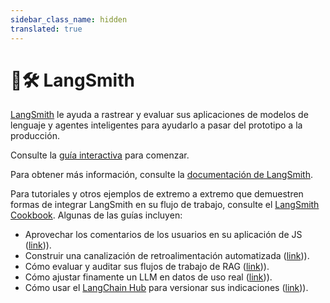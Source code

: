 ```yaml
---
sidebar_class_name: hidden
translated: true
---
```


# 🦜🛠️ LangSmith

[LangSmith](https://smith.langchain.com) le ayuda a rastrear y evaluar sus aplicaciones de modelos de lenguaje y agentes inteligentes para ayudarlo a pasar del prototipo a la producción.

Consulte la [guía interactiva](/docs/langsmith/walkthrough) para comenzar.

Para obtener más información, consulte la [documentación de LangSmith](https://docs.smith.langchain.com/).

Para tutoriales y otros ejemplos de extremo a extremo que demuestren formas de integrar LangSmith en su flujo de trabajo, consulte el [LangSmith Cookbook](https://github.com/langchain-ai/langsmith-cookbook). Algunas de las guías incluyen:

- Aprovechar los comentarios de los usuarios en su aplicación de JS ([link](https://github.com/langchain-ai/langsmith-cookbook/blob/main/feedback-examples/nextjs/README.md))).
- Construir una canalización de retroalimentación automatizada ([link](https://github.com/langchain-ai/langsmith-cookbook/blob/main/feedback-examples/algorithmic-feedback/algorithmic_feedback.ipynb))).
- Cómo evaluar y auditar sus flujos de trabajo de RAG ([link](https://github.com/langchain-ai/langsmith-cookbook/tree/main/testing-examples/qa-correctness))).
- Cómo ajustar finamente un LLM en datos de uso real ([link](https://github.com/langchain-ai/langsmith-cookbook/blob/main/fine-tuning-examples/export-to-openai/fine-tuning-on-chat-runs.ipynb))).
- Cómo usar el [LangChain Hub](https://smith.langchain.com/hub) para versionar sus indicaciones ([link](https://github.com/langchain-ai/langsmith-cookbook/blob/main/hub-examples/retrieval-qa-chain/retrieval-qa.ipynb))).
